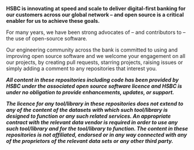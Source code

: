**HSBC is innovating at speed and scale to deliver digital-first banking for our customers across our global network – and open source is a critical enabler for us to achieve these goals.**

For many years, we have been strong advocates of – and contributors to – the use of open-source software. 

Our engineering community across the bank is committed to using and improving open source software and we welcome your engagement on all our projects, by creating pull requests, starring projects, raising issues or simply adding a comment to any repositories that interest you. 

**_All content in these repositories including code has been provided by HSBC under the associated open source software licence and HSBC is under no obligation to provide enhancements, updates, or support._**

**_The licence for any tool/library in these repositories does not extend to any of the content of the datasets with which such tool/library is designed to function or any such related services. An appropriate contract with the relevant data vendor is required in order to use any such tool/library and for the tool/library to function. The content in these repositories is not affiliated, endorsed or in any way connected with any of the proprietors of the relevant data sets or any other third party._**
